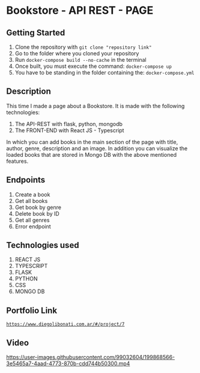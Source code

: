 # Bookstore - API REST - PAGE

## Getting Started

1. Clone the repository with `git clone "repository link"`
2. Go to the folder where you cloned your repository
3. Run `docker-compose build --no-cache` in the terminal
4. Once built, you must execute the command: `docker-compose up`
5. You have to be standing in the folder containing the: `docker-compose.yml`

## Description

This time I made a page about a Bookstore. It is made with the following technologies:

1. The API-REST with flask, python, mongodb
2. The FRONT-END with React JS - Typescript

In which you can add books in the main section of the page with title, author, genre, description and an image. In addition you can visualize the loaded books that are stored in Mongo DB with the above mentioned features.

## Endpoints

1. Create a book
2. Get all books
3. Get book by genre
4. Delete book by ID
5. Get all genres
6. Error endpoint

## Technologies used

1. REACT JS
2. TYPESCRIPT
3. FLASK
4. PYTHON
5. CSS
6. MONGO DB

## Portfolio Link

[`https://www.diegolibonati.com.ar/#/project/7`](https://www.diegolibonati.com.ar/#/project/7)

## Video

https://user-images.githubusercontent.com/99032604/199868566-3e5465a7-4aad-4773-870b-cdd744b50300.mp4
